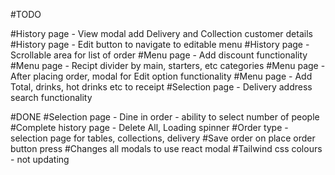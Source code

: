 #TODO

#History page - View modal add Delivery and Collection customer details
#History page - Edit button to navigate to editable menu
#History page - Scrollable area for list of order
#Menu page - Add discount functionality
#Menu page - Recipt divider by main, starters, etc categories
#Menu page - After placing order, modal for Edit option functionality
#Menu page - Add Total, drinks, hot drinks etc to receipt
#Selection page - Delivery address search functionality

#DONE
#Selection page - Dine in order - ability to select number of people
#Complete history page - Delete All, Loading spinner
#Order type - selection page for tables, collections, delivery
#Save order on place order button press
#Changes all modals to use react modal
#Tailwind css colours - not updating

